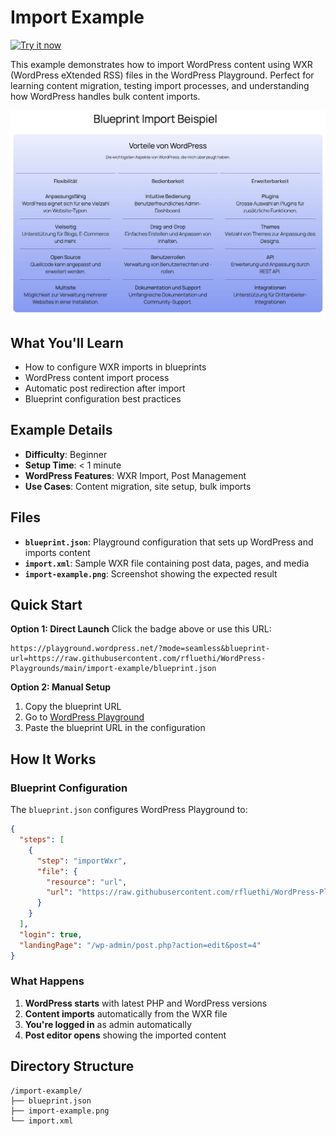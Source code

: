 # Import Example

[![Try it now](https://img.shields.io/badge/Try%20it%20now-WordPress%20Playground-blue.svg)](https://playground.wordpress.net/?mode=seamless&blueprint-url=https://raw.githubusercontent.com/rfluethi/WordPress-Playgrounds/main/import-example/blueprint.json)

This example demonstrates how to import WordPress content using WXR (WordPress eXtended RSS) files in the WordPress Playground. Perfect for learning content migration, testing import processes, and understanding how WordPress handles bulk content imports.

![Screenshot](import-example.png)

## What You'll Learn

- How to configure WXR imports in blueprints
- WordPress content import process
- Automatic post redirection after import
- Blueprint configuration best practices

## Example Details

- **Difficulty**: Beginner
- **Setup Time**: < 1 minute  
- **WordPress Features**: WXR Import, Post Management
- **Use Cases**: Content migration, site setup, bulk imports

## Files

- **`blueprint.json`**: Playground configuration that sets up WordPress and imports content
- **`import.xml`**: Sample WXR file containing post data, pages, and media
- **`import-example.png`**: Screenshot showing the expected result

## Quick Start

**Option 1: Direct Launch**
Click the badge above or use this URL:

```url
https://playground.wordpress.net/?mode=seamless&blueprint-url=https://raw.githubusercontent.com/rfluethi/WordPress-Playgrounds/main/import-example/blueprint.json
```

**Option 2: Manual Setup**
1. Copy the blueprint URL
2. Go to [WordPress Playground](https://playground.wordpress.net/)
3. Paste the blueprint URL in the configuration

## How It Works

### Blueprint Configuration

The `blueprint.json` configures WordPress Playground to:

```json
{
  "steps": [
    {
      "step": "importWxr",
      "file": {
        "resource": "url",
        "url": "https://raw.githubusercontent.com/rfluethi/WordPress-Playgrounds/main/import-example/import.xml"
      }
    }
  ],
  "login": true,
  "landingPage": "/wp-admin/post.php?action=edit&post=4"
}
```

### What Happens

1. **WordPress starts** with latest PHP and WordPress versions
2. **Content imports** automatically from the WXR file
3. **You're logged in** as admin automatically
4. **Post editor opens** showing the imported content

## Directory Structure

```
/import-example/
├── blueprint.json
├── import-example.png
└── import.xml
```
